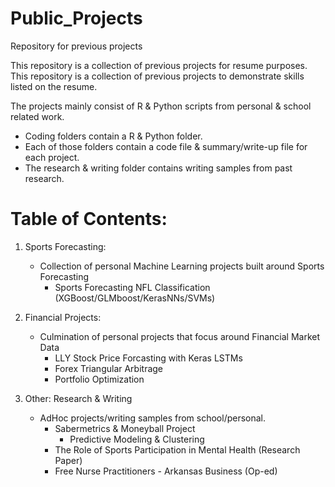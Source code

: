 # Public_Projects
Repository for previous projects

This repository is a collection of previous projects for resume purposes.
This repository is a collection of previous projects to demonstrate skills listed on the resume.

The projects mainly consist of R & Python scripts from personal & school related work.
   - Coding folders contain a R & Python folder.
   - Each of those folders contain a code file & summary/write-up file for each project.
   - The research & writing folder contains writing samples from past research.

# Table of Contents:
   
1. Sports Forecasting:
   - Collection of personal Machine Learning projects built around Sports Forecasting
      -   Sports Forecasting NFL Classification (XGBoost/GLMboost/KerasNNs/SVMs)
   
2. Financial Projects:
   - Culmination of personal projects that focus around Financial Market Data
      - LLY Stock Price Forcasting with Keras LSTMs
      - Forex Triangular Arbitrage
      - Portfolio Optimization

3. Other: Research & Writing
   - AdHoc projects/writing samples from school/personal.  
      - Sabermetrics & Moneyball Project
         - Predictive Modeling & Clustering
      - The Role of Sports Participation in Mental Health (Research Paper)
      - Free Nurse Practitioners - Arkansas Business (Op-ed)